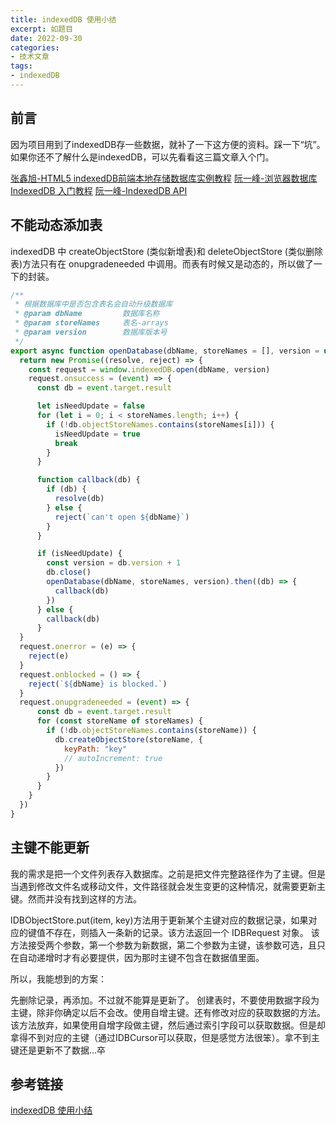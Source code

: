 ```yaml
---
title: indexedDB 使用小结
excerpt: 如题目
date: 2022-09-30
categories:
- 技术文章
tags:
- indexedDB
---
```


## 前言
因为项目用到了indexedDB存一些数据，就补了一下这方便的资料。踩一下“坑”。如果你还不了解什么是indexedDB，可以先看看这三篇文章入个门。

[张鑫旭-HTML5 indexedDB前端本地存储数据库实例教程](https://www.zhangxinxu.com/wordpress/2017/07/html5-indexeddb-js-example/)
[阮一峰-浏览器数据库 IndexedDB 入门教程](http://www.ruanyifeng.com/blog/2018/07/indexeddb.html)
[阮一峰-IndexedDB API](https://wangdoc.com/javascript/bom/indexeddb.html)

## 不能动态添加表
indexedDB 中 createObjectStore (类似新增表)和 deleteObjectStore (类似删除表)方法只有在 onupgradeneeded 中调用。而表有时候又是动态的，所以做了一下的封装。
```javascript
/**
 * 根据数据库中是否包含表名会自动升级数据库
 * @param dbName         数据库名称
 * @param storeNames     表名-arrays
 * @param version        数据库版本号
 */
export async function openDatabase(dbName, storeNames = [], version = undefined) {
  return new Promise((resolve, reject) => {
    const request = window.indexedDB.open(dbName, version)
    request.onsuccess = (event) => {
      const db = event.target.result

      let isNeedUpdate = false
      for (let i = 0; i < storeNames.length; i++) {
        if (!db.objectStoreNames.contains(storeNames[i])) {
          isNeedUpdate = true
          break
        }
      }

      function callback(db) {
        if (db) {
          resolve(db)
        } else {
          reject(`can't open ${dbName}`)
        }
      }

      if (isNeedUpdate) {
        const version = db.version + 1
        db.close()
        openDatabase(dbName, storeNames, version).then((db) => {
          callback(db)
        })
      } else {
        callback(db)
      }
  }
  request.onerror = (e) => {
    reject(e)
  }
  request.onblocked = () => {
    reject(`${dbName} is blocked.`)
  }
  request.onupgradeneeded = (event) => {
      const db = event.target.result
      for (const storeName of storeNames) {
        if (!db.objectStoreNames.contains(storeName)) {
          db.createObjectStore(storeName, {
            keyPath: "key"
            // autoIncrement: true
          })
        }
      }
    }
  })
}
```

## 主键不能更新
我的需求是把一个文件列表存入数据库。之前是把文件完整路径作为了主键。但是当遇到修改文件名或移动文件，文件路径就会发生变更的这种情况，就需要更新主键。然而并没有找到这样的方法。

IDBObjectStore.put(item, key)方法用于更新某个主键对应的数据记录，如果对应的键值不存在，则插入一条新的记录。该方法返回一个 IDBRequest 对象。
该方法接受两个参数，第一个参数为新数据，第二个参数为主键，该参数可选，且只在自动递增时才有必要提供，因为那时主键不包含在数据值里面。

所以，我能想到的方案：

先删除记录，再添加。不过就不能算是更新了。
创建表时，不要使用数据字段为主键，除非你确定以后不会改。使用自增主键。还有修改对应的获取数据的方法。 该方法放弃，如果使用自增字段做主键，然后通过索引字段可以获取数据。但是却拿得不到对应的主键（通过IDBCursor可以获取，但是感觉方法很笨）。拿不到主键还是更新不了数据…卒

## 参考链接
[indexedDB 使用小结](https://segmentfault.com/a/1190000023056335)
